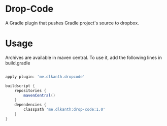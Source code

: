 # Drop-Code
A Gradle plugin that pushes Gradle project's source to dropbox.

# Usage
Archives are available in maven central. To use it, add the following lines in build.gradle

```gradle

apply plugin: 'me.dlkanth.dropcode'

buildscript {
    repositories {
        mavenCentral()
    }
    dependencies {
        classpath 'me.dlkanth:drop-code:1.0'
    }
}
```
